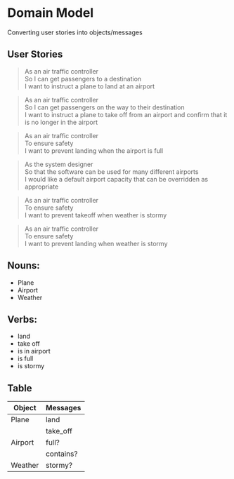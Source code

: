 # Domain Model
Converting user stories into objects/messages

## User Stories
>As an air traffic controller  
So I can get passengers to a destination  
I want to instruct a plane to land at an airport
>

>As an air traffic controller  
So I can get passengers on the way to their destination  
I want to instruct a plane to take off from an airport and confirm that it is no longer in the airport
>

>As an air traffic controller  
To ensure safety  
I want to prevent landing when the airport is full
>

>As the system designer  
So that the software can be used for many different airports  
I would like a default airport capacity that can be overridden as appropriate
>

>As an air traffic controller  
To ensure safety  
I want to prevent takeoff when weather is stormy
>

>As an air traffic controller  
To ensure safety  
I want to prevent landing when weather is stormy
>
## Nouns:
- Plane
- Airport
- Weather

## Verbs:
- land
- take off
- is in airport
- is full
- is stormy


## Table
| Object  | Messages  |
|---------|-----------|
| Plane   | land      |
|         | take_off  |
| Airport | full?     |
|         | contains? |
| Weather | stormy?   |
